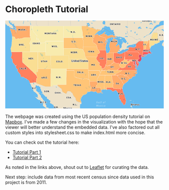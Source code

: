 # Choropleth Tutorial

![alt text](choropleth-static-image.png 'Static map image')

The webpage was created using the US population density tutorial on [Mapbox](https://www.mapbox.com/). I've made a few changes in the visualization with the hope that the viewer will better understand the embedded data. I've also factored out all custom styles into stylesheet.css to make index.html more concise.

You can check out the tutorial here:
* [Tutorial Part 1](https://docs.mapbox.com/help/tutorials/choropleth-studio-gl-pt-1/)
* [Tutorial Part 2](https://docs.mapbox.com/help/tutorials/choropleth-studio-gl-pt-2/)

As noted in the links above, shout out to [Leaflet](https://leafletjs.com/examples/choropleth/) for curating the data.

Next step: include data from most recent census since data used in this project is from 2011.